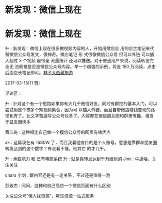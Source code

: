 # 新发现：微信上现在

# 新发现：微信上现在

升 : 新发现：微信上现在很多做视频内容的人，开始用微店应 用的店主笔记来代替微信公众号发文，很神奇。微店笔记 形 式很像微信公众号 但可以外链 可以插入超过 3 个视频 自带全 流量统计 还可以推送。对于普通用户来说，阅读转发完全无 法察觉是否是微信公众号内容。举一个超强的示例，将近 150 万阅读，点击后面店长笔记即可。[林子大西藏旅游](https://weidian.com/p5/diary/pages/diary.php?id=13791598&ifr=diarytp%3Dnull%257C1489532885515_38271547148984886%257Cd490e6a245466d11.1489533922.1.1489535371.1489533922.&string=b2M1b050MFZyQV9TcnVTb1VfZjNPNVZLcnJsVQ%3D%3D&tp=null%7C1489580584687_8737810689634531%7C1d11e4bbde1b0c1f.1489580586.1.1489580726.1489580586.&share_level=98&from=groupmessage)

2017-03-15(11 赞)

评论区：

升 : 针对这个有一个思路如果你有大几千微信好友，同时有群控的基本入门，可以尝试用这个搞多个短视频集合，因为可 以插入外链，而且自带微店赚钱变现的路径也有了。比文字苦逼写公众号快多了。内容都在微信朋友圈和群里传播，相当 于盆友圈快手

黄江舟 : 这种相比自己做一个模仿公众号的网页有啥优点

ak : 这篇现在有 1680W 了，而且我看他宣传的是个人账号，意思是靠群和朋友圈转发达到的这个数字？有点看不懂，他其它 的才几千。

升 : 承载能力 和 已有电商系统 升 : 就是靠转发达到千万级别的 Jimi : 牛逼哈，关注关注

chars 小剑 : 跟内容还是有一定关系，不过还是值得一测

彭致杰 : 同问，这种和自己高仿一个微信页面有什么区别

关注公众号"懒人找资源"，星球资源一站式服务
